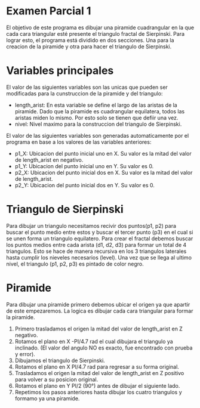 # Examen Parcial 1

El objetivo de este programa es dibujar una piramide cuadrangular en la que cada cara triangular esté presente el triangulo fractal de Sierpinski.
Para lograr esto, el programa está dividido en dos secciones. Una para la creacion de la piramide y otra para hacer el triangulo de Sierpinski.

# Variables principales
El valor de las siguientes variables son las unicas que pueden ser modificadas para la cunstruccion de la piramide y del triangulo:

* length_arist: En esta variable se define el largo de las aristas de la piramide. Dado que la piramide es cuadrangular equilatera, todos las aristas miden lo mismo. Por esto solo se tienen que defiir una vez.
* nivel: Nivel maximo para la construccion del triangulo de Sierpinski.

El valor de las siguientes variables son generadas automaticamente por el programa en base a los valores de las variables anteriores:

* p1_X: Ubicacion del punto inicial uno en X. Su valor es la mitad del valor de length_arist en negativo.
* p1_Y: Ubicacion del punto inicial uno en Y. Su valor es 0.
* p2_X: Ubicacion del punto inicial dos en X. Su valor es la mitad del valor de length_arist.
* p2_Y: Ubicacion del punto inicial dos en Y. Su valor es 0.

# Triangulo de Sierpinski
Para dibujar un triangulo necesitamos recivir dos puntos(p1, p2) para buscar el punto medio entre estos y buscar el tercer punto (p3) en el cual si se unen forma un triangulo equilatero. Para crear el fractal debemos buscar los puntos medios entre cada arista (d1, d2, d3) para formar un total de 4 triangulos. Esto se hace de manera recursiva en los 3 triangulos laterales hasta cumplir los nieveles necesarios (level). Una vez que se llega al ultimo nivel, el triangulo (p1, p2, p3) es pintado de color negro.

# Piramide
Para dibujar una piramide primero debemos ubicar el origen ya que apartir de este empezaremos. La logica es dibujar cada cara triangular para formar la piramide.

1. Primero trasladamos el origen la mitad del valor de length_arist en Z negativo.
2. Rotamos el plano en X -PI/4.7 rad el cual dibujara el triangulo ya inclinado. (El valor del angulo NO es exacto, fue encontrado con prueba y error).
3. Dibujamos el triangulo de Sierpinski.
4. Rotamos el plano en X PI/4.7 rad para regresar a su forma original.
5. Trasladamos el origen la mitad del valor de length_arist en Z positivo para volver a su posicion original.
6. Rotamos el plano en Y PI/2 (90°) antes de dibujar el siguiente lado.
7. Repetimos los pasos anteriores hasta dibujar los cuatro triangulos y formamo ya una piramide.